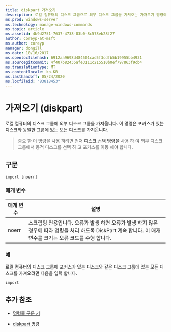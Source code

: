 ```yaml
---
title: diskpart 가져오기
description: 로컬 컴퓨터의 디스크 그룹으로 외부 디스크 그룹을 가져오는 가져오기 명령에 대 한 참조 항목입니다.
ms.prod: windows-server
ms.technology: manage-windows-commands
ms.topic: article
ms.assetid: 4b9d2751-7637-4738-83b0-8c578eb28f27
author: coreyp-at-msft
ms.author: coreyp
manager: dongill
ms.date: 10/16/2017
ms.openlocfilehash: 6912aa9698d484501cad5f3cdfb5b19955bb4931
ms.sourcegitcommit: 4f407b82435afe3111c215510b0ef797863f9cb4
ms.translationtype: MT
ms.contentlocale: ko-KR
ms.lasthandoff: 05/24/2020
ms.locfileid: "83818453"
---
```

# <a name="import-diskpart"></a>가져오기 (diskpart)

로컬 컴퓨터의 디스크 그룹에 외부 디스크 그룹을 가져옵니다. 이 명령은 포커스가 있는 디스크와 동일한 그룹에 있는 모든 디스크를 가져옵니다.

> 중요 한 이 명령을 사용 하려면 먼저 [디스크 선택 명령을](select-disk.md) 사용 하 여 외부 디스크 그룹에서 동적 디스크를 선택 하 고 포커스를 이동 해야 합니다.

## <a name="syntax"></a>구문

```
import [noerr]
```

### <a name="parameters"></a>매개 변수

| 매개 변수 | 설명 |
| --------- | ----------- |
| noerr | 스크립팅 전용입니다. 오류가 발생 하면 오류가 발생 하지 않은 경우에 따라 명령을 처리 하도록 DiskPart 계속 합니다. 이 매개 변수를 크기는 오류 코드를 수행 합니다. |

### <a name="examples"></a>예

로컬 컴퓨터의 디스크 그룹에 포커스가 있는 디스크와 같은 디스크 그룹에 있는 모든 디스크를 가져오려면 다음을 입력 합니다.

```
import
```

## <a name="additional-references"></a>추가 참조

- [명령줄 구문 키](command-line-syntax-key.md)

- [diskpart 명령](diskpart.md)
